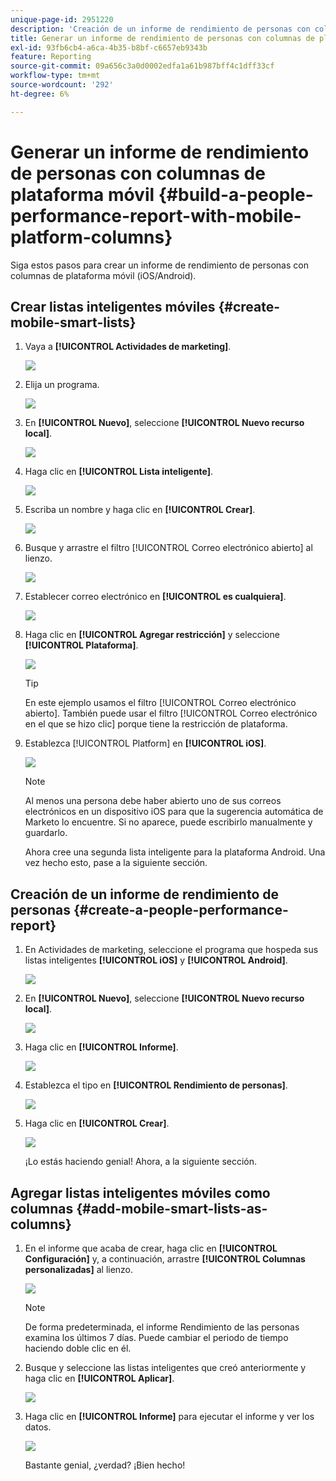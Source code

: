 ```yaml
---
unique-page-id: 2951220
description: 'Creación de un informe de rendimiento de personas con columnas de plataforma móvil: Documentos de Marketo: documentación del producto'
title: Generar un informe de rendimiento de personas con columnas de plataforma móvil
exl-id: 93fb6cb4-a6ca-4b35-b8bf-c6657eb9343b
feature: Reporting
source-git-commit: 09a656c3a0d0002edfa1a61b987bff4c1dff33cf
workflow-type: tm+mt
source-wordcount: '292'
ht-degree: 6%

---
```


# Generar un informe de rendimiento de personas con columnas de plataforma móvil {#build-a-people-performance-report-with-mobile-platform-columns}

Siga estos pasos para crear un informe de rendimiento de personas con columnas de plataforma móvil (iOS/Android).

## Crear listas inteligentes móviles {#create-mobile-smart-lists}

1. Vaya a **[!UICONTROL Actividades de marketing]**.

   ![](assets/ma.png)

1. Elija un programa.

   ![](assets/two-1.png)

1. En **[!UICONTROL Nuevo]**, seleccione **[!UICONTROL Nuevo recurso local]**.

   ![](assets/three-1.png)

1. Haga clic en **[!UICONTROL Lista inteligente]**.

   ![](assets/four-1.png)

1. Escriba un nombre y haga clic en **[!UICONTROL Crear]**.

   ![](assets/five-1.png)

1. Busque y arrastre el filtro [!UICONTROL Correo electrónico abierto] al lienzo.

   ![](assets/six-1.png)

1. Establecer correo electrónico en **[!UICONTROL es cualquiera]**.

   ![](assets/seven.png)

1. Haga clic en **[!UICONTROL Agregar restricción]** y seleccione **[!UICONTROL Plataforma]**.

   ![](assets/eight.png)

   >[!TIP]
   >
   >En este ejemplo usamos el filtro [!UICONTROL Correo electrónico abierto]. También puede usar el filtro [!UICONTROL Correo electrónico en el que se hizo clic] porque tiene la restricción de plataforma.

1. Establezca [!UICONTROL Platform] en **[!UICONTROL iOS]**.

   ![](assets/nine.png)

   >[!NOTE]
   >
   >Al menos una persona debe haber abierto uno de sus correos electrónicos en un dispositivo iOS para que la sugerencia automática de Marketo lo encuentre. Si no aparece, puede escribirlo manualmente y guardarlo.

   Ahora cree una segunda lista inteligente para la plataforma Android. Una vez hecho esto, pase a la siguiente sección.

## Creación de un informe de rendimiento de personas {#create-a-people-performance-report}

1. En Actividades de marketing, seleccione el programa que hospeda sus listas inteligentes **[!UICONTROL iOS]** y **[!UICONTROL Android]**.

   ![](assets/ten.png)

1. En **[!UICONTROL Nuevo]**, seleccione **[!UICONTROL Nuevo recurso local]**.

   ![](assets/eleven.png)

1. Haga clic en **[!UICONTROL Informe]**.

   ![](assets/twelve.png)

1. Establezca el tipo en **[!UICONTROL Rendimiento de personas]**.

   ![](assets/thirteen.png)

1. Haga clic en **[!UICONTROL Crear]**.

   ![](assets/fourteen.png)

   ¡Lo estás haciendo genial! Ahora, a la siguiente sección.

## Agregar listas inteligentes móviles como columnas {#add-mobile-smart-lists-as-columns}

1. En el informe que acaba de crear, haga clic en **[!UICONTROL Configuración]** y, a continuación, arrastre **[!UICONTROL Columnas personalizadas]** al lienzo.

   ![](assets/fifteen.png)

   >[!NOTE]
   >
   >De forma predeterminada, el informe Rendimiento de las personas examina los últimos 7 días. Puede cambiar el periodo de tiempo haciendo doble clic en él.

1. Busque y seleccione las listas inteligentes que creó anteriormente y haga clic en **[!UICONTROL Aplicar]**.

   ![](assets/sixteen.png)

1. Haga clic en **[!UICONTROL Informe]** para ejecutar el informe y ver los datos.

   ![](assets/seventeen.png)

   Bastante genial, ¿verdad? ¡Bien hecho!
